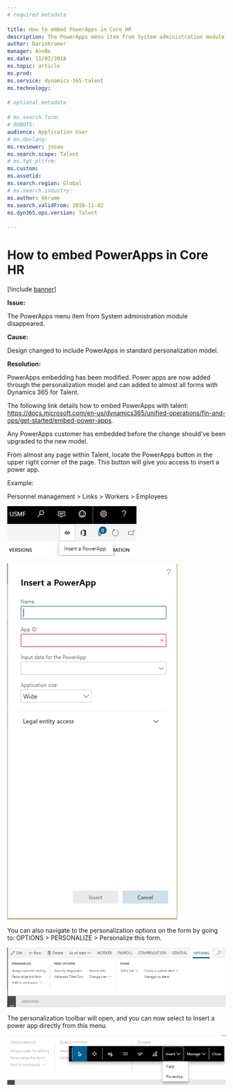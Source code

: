 ```yaml
---
# required metadata

title: How to embed PowerApps in Core HR
description: The PowerApps menu item from System administration module disappeared.
author: Darinkramer
manager: AnnBe
ms.date: 11/02/2018
ms.topic: article
ms.prod: 
ms.service: dynamics-365-talent
ms.technology: 

# optional metadata

# ms.search.form: 
# ROBOTS: 
audience: Application User
# ms.devlang: 
ms.reviewer: josaw
ms.search.scope: Talent
# ms.tgt_pltfrm: 
ms.custom: 
ms.assetid: 
ms.search.region: Global
# ms.search.industry: 
ms.author: dkrame
ms.search.validFrom: 2018-11-02
ms.dyn365.ops.version: Talent

---
```


# How to embed PowerApps in Core HR

[!include [banner](includes/banner.md)]


**Issue:**

The PowerApps menu item from System administration module disappeared.

**Cause:**

Design changed to include PowerApps in standard personalization model.

**Resolution:**

PowerApps embedding has been modified. Power apps are now added through the
personalization model and can added to almost all forms with Dynamics 365 for
Talent.

The following link details how to embed PowerApps with talent:
<https://docs.microsoft.com/en-us/dynamics365/unified-operations/fin-and-ops/get-started/embed-power-apps>.

Any PowerApps customer has embedded before the change should've been upgraded to
the new model.

From almost any page within Talent, locate the PowerApps button in the upper
right corner of the page. This button will give you access to insert a power
app.

Example:

Personnel management \> Links \> Workers \> Employees

![](media/png.png)

![](media/insert-powerapp.png)

You can also navigate to the personalization options on the form by going to:
OPTIONS \> PERSONALIZE \> Personalize this form.

![](media/options.png)

The personalization toolbar will open, and you can now select to Insert a power
app directly from this menu.

![](media/powerapp-bar.png)
